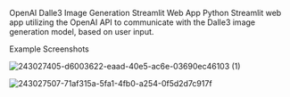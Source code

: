 OpenAI Dalle3 Image Generation Streamlit Web App
Python Streamlit web app utilizing the OpenAI API to communicate with the Dalle3 image generation model, based on user input.

Example Screenshots

![243027405-d6003622-eaad-40e5-ac6e-03690ec46103 (1)](https://github.com/user-attachments/assets/9212545c-a5e5-48d4-b976-034995cc7d10)

![243027507-71af315a-5fa1-4fb0-a254-0f5d2d7c917f](https://github.com/user-attachments/assets/39755c78-ca87-423b-b326-009cdf243dc8)

